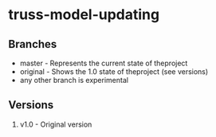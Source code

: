 # truss-model-updating

## Branches

* master - Represents the current state of theproject
* original - Shows the 1.0 state of theproject (see versions)
* any other branch is experimental

## Versions

1. v1.0 - Original version
